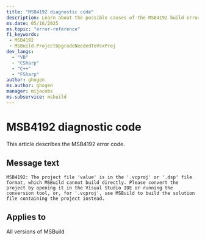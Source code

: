 ```yaml
---
title: "MSB4192 diagnostic code"
description: Learn about the possible causes of the MSB4192 build error, and get troubleshooting tips.
ms.date: 05/16/2025
ms.topic: "error-reference"
f1_keywords:
 - MSB4192
 - MSBuild.ProjectUpgradeNeededToVcxProj
dev_langs:
  - "VB"
  - "CSharp"
  - "C++"
  - "FSharp"
author: ghogen
ms.author: ghogen
manager: mijacobs
ms.subservice: msbuild
---
```


# MSB4192 diagnostic code

<!-- :::ErrorDefinitionDescription::: -->
<!-- :::editable-content name="introDescription"::: -->
This article describes the MSB4192 error code.
<!-- :::editable-content-end::: -->

## Message text

<!-- :::editable-content name="messageText"::: -->
`MSB4192: The project file 'value' is in the '.vcproj' or '.dsp' file format, which MSBuild cannot build directly. Please convert the project by opening it in the Visual Studio IDE or running the conversion tool, or, for '.vcproj', use MSBuild to build the solution file containing the project instead.`
<!-- :::editable-content-end::: -->
<!-- MSB4192: The project file "{0}" is in the ".vcproj" or ".dsp" file format, which MSBuild cannot build directly. Please convert the project by opening it in the Visual Studio IDE or running the conversion tool, or, for ".vcproj", use MSBuild to build the solution file containing the project instead. -->

<!-- :::editable-content name="postOutputDescription"::: -->
<!--
{StrBegin="MSB4192: "} LOC: ".vcproj" should not be localized
-->
<!-- :::editable-content-end::: -->
<!-- :::ErrorDefinitionDescription-end::: -->

## Applies to

All versions of MSBuild
